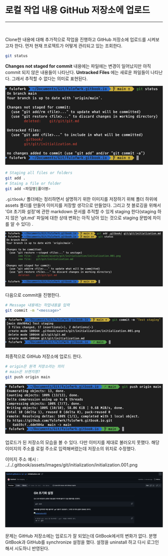 # 로컬 작업 내용 GitHub 저장소에 업로드

---

<br>

Clone한 내용에 대해 추가적으로 작업을 진행하고 GitHub 저장소에 업로드를 시켜보고자 한다. 먼저 현재 프로젝트가 어떻게 관리되고 있는 조회한다. 

```bash
git status
```

__Changes not staged for commit__ 내용에는 파일에는 변경이 일어났지만 아직 commit 되지 않은 내용들이 나타난다. __Untracked Files__ 에는 새로운 파일들이 나타난다. 그래서 추적할 수 없다는 의미로 표현된다. 

![](../../.gitbook/assets/images/git/upload-files-to-github-repository/upload-files-to-github-repository.001.png)

```bash
# Staging all files or folders
git add .
# Staing a file or folder
git add <파일명|폴더명>
```

`.gitbook/` 폴더에는 정리하면서 설명하기 위한 이미지를 저장하기 위해 폴더 하위에 assets 폴더를 만들어 이미지를 저장할 생각으로 만들었다. 그리고 첫 블로깅을 위해서 'Git 초기화 설정'에 관한 markdown 문서를 추적할 수 있게 staging 한다(staging 하지 않은 'git.md' 파일에 대한 상태 변화는 아직 남아 있는 것으로 staging 문법에 차이를 알 수 있다) . 

![](../../.gitbook/assets/images/git/upload-files-to-github-repository/upload-files-to-github-repository.002.png)

다음으로 commit을 진행한다. 

```bash
# Message 내용에는 작업내용을 입력
git commit -m "<message>"
```

![](../../.gitbook/assets/images/git/upload-files-to-github-repository/upload-files-to-github-repository.003.png)

최종적으로 GitHub 저장소에 업로드 한다. 

```bash
# origin은 원격 저장소라는 의미
# main은 브랜치명?
git push origin main
```

![](../../.gitbook/assets/images/git/upload-files-to-github-repository/upload-files-to-github-repository.004.png)

업로드가 된 저장소의 모습을 볼 수 있다. 다만 이미지를 제대로 불러오지 못했다. 해당 이미지의 주소를 로컬 주소로 입력해버렸는데 저장소의 위치로 수정했다. 

이미지 주소 예시 : ../../.gitbook/assets/images/git/initialization/initialization.001.png

![](../../.gitbook/assets/images/git/upload-files-to-github-repository/upload-files-to-github-repository.005.png)

문제는 GitHub 저장소에는 업로드가 잘 되었는데 GitBook에서의 변화가 없다. 분명 GitBook과 GitHub를 synchronize 설정을 했다. 설정을 uninstall 하고 다시 로그인해서 시도하니 반영된다. 

